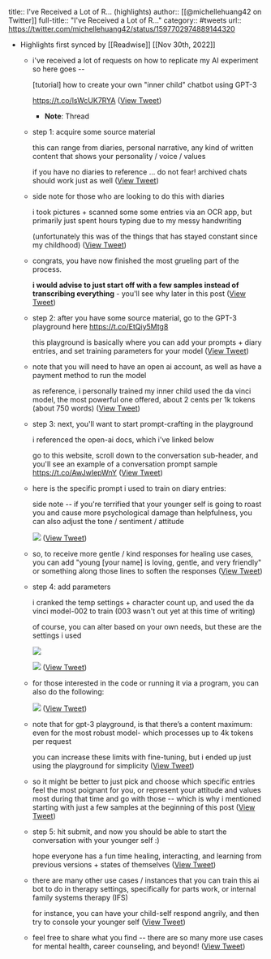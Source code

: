 title:: I've Received a Lot of R... (highlights)
author:: [[@michellehuang42 on Twitter]]
full-title:: "I've Received a Lot of R..."
category:: #tweets
url:: https://twitter.com/michellehuang42/status/1597702974889144320

- Highlights first synced by [[Readwise]] [[Nov 30th, 2022]]
	- i've received a lot of requests on how to replicate my AI experiment so here goes --
	  
	  [tutorial] how to create your own "inner child" chatbot using GPT-3
	  
	  https://t.co/lsWcUK7RYA ([View Tweet](https://twitter.com/michellehuang42/status/1597702974889144320))
		- **Note**: Thread
	- step 1: acquire some source material
	  
	  this can range from diaries, personal narrative, any kind of written content that shows your personality / voice / values
	  
	  if you have no diaries to reference ... do not fear! archived chats should work just as well ([View Tweet](https://twitter.com/michellehuang42/status/1597702976881438722))
	- side note for those who are looking to do this with diaries
	  
	  i took pictures + scanned some some entries via an OCR app, but primarily just spent hours typing due to my messy handwriting
	  
	  (unfortunately this was of the things that has stayed constant since my childhood) ([View Tweet](https://twitter.com/michellehuang42/status/1597702979104407555))
	- congrats, you have now finished the most grueling part of the process.
	  
	  **i would advise to just start off with a few samples instead of transcribing everything** - you'll see why later in this post ([View Tweet](https://twitter.com/michellehuang42/status/1597702980446609408))
	- step 2: after you have some source material, go to the GPT-3 playground here https://t.co/EtQiy5Mtg8
	  
	  this playground is basically where you can add your prompts + diary entries, and set training parameters for your model ([View Tweet](https://twitter.com/michellehuang42/status/1597702981906239488))
	- note that you will need to have an open ai account, as well as have a payment method to run the model
	  
	  as reference, i personally trained my inner child used the da vinci model, the most powerful one offered, about 2 cents per 1k tokens (about 750 words) ([View Tweet](https://twitter.com/michellehuang42/status/1597702983365857280))
	- step 3: next, you'll want to start prompt-crafting in the playground
	  
	  i referenced the open-ai docs, which i've linked below
	  
	  go to this website, scroll down to the conversation sub-header, and you'll see an example of a conversation prompt sample
	  https://t.co/AwJwIepWnY ([View Tweet](https://twitter.com/michellehuang42/status/1597702984955486208))
	- here is the specific prompt i used to train on diary entries:
	  
	  side note -- if you're terrified that your younger self is going to roast you and cause more psychological damage than helpfulness, you can also adjust the tone / sentiment / attitude 
	  
	  ![](https://pbs.twimg.com/media/FiwrZvRWIAYhwYo.png) ([View Tweet](https://twitter.com/michellehuang42/status/1597702989493698561))
	- so, to receive more gentle / kind responses for healing use cases, you can add "young [your name] is loving, gentle, and very friendly" or something along those lines to soften the responses ([View Tweet](https://twitter.com/michellehuang42/status/1597702992031277056))
	- step 4: add parameters
	  
	  i cranked the temp settings + character count up, and used the da vinci model-002 to train (003 wasn't out yet at this time of writing)
	  
	  of course, you can alter based on your own needs, but these are the settings i used 
	  
	  ![](https://pbs.twimg.com/media/FiwslXHWIAE7aMW.png) 
	  
	  ![](https://pbs.twimg.com/media/Fiwss9aWYAEj_zN.png) ([View Tweet](https://twitter.com/michellehuang42/status/1597702995151446016))
	- for those interested in the code or running it via a program, you can also do the following: 
	  
	  ![](https://pbs.twimg.com/media/Fiws22GXgAEA8ky.png) ([View Tweet](https://twitter.com/michellehuang42/status/1597702999065124866))
	- note that for gpt-3 playground, is that there’s a content maximum: even for the most robust model- which processes up to 4k tokens per request
	  
	  you can increase these limits with fine-tuning, but i ended up just using the playground for simplicity ([View Tweet](https://twitter.com/michellehuang42/status/1597703001866895360))
	- so it might be better to just pick and choose which specific entries feel the most poignant for you, or represent your attitude and values most during that time and go with those -- which is why i mentioned starting with just a few samples at the beginning of this post ([View Tweet](https://twitter.com/michellehuang42/status/1597703003326513152))
	- step 5: hit submit, and now you should be able to start the conversation with your younger self :)
	  
	  hope everyone has a fun time healing, interacting, and learning from previous versions + states of themselves ([View Tweet](https://twitter.com/michellehuang42/status/1597703004702248960))
	- there are many other use cases / instances that you can train this ai bot to do in therapy settings, specifically for parts work, or internal family systems therapy (IFS)
	  
	  for instance, you can have your child-self respond angrily, and then try to console your younger self ([View Tweet](https://twitter.com/michellehuang42/status/1597703006106984449))
	- feel free to share what you find -- there are so many more use cases for mental health, career counseling, and beyond! ([View Tweet](https://twitter.com/michellehuang42/status/1597703007583408129))